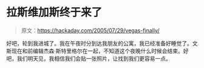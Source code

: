 # 拉斯维加斯终于来了

> 原文：<https://hackaday.com/2005/07/29/vegas-finally/>

好吧，轮到我进城了。我在午夜时分到达我朋友的公寓，我已经准备好睡觉了。文斯现在和前编辑杰森·斯特里格尔在一起，不知道这个夜晚什么时候会结束。好吧，我们明天见，我相信我们会贴一张照片，让找到我们更容易一点。